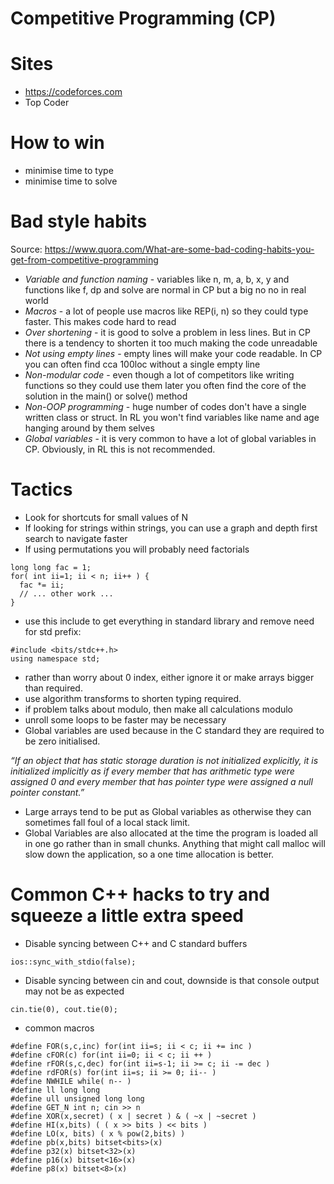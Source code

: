# Competitive Programming (CP)

# Sites
- https://codeforces.com
- Top Coder

# How to win

- minimise time to type
- minimise time to solve

# Bad style habits

Source: https://www.quora.com/What-are-some-bad-coding-habits-you-get-from-competitive-programming

- _Variable and function naming_ - variables like n, m, a, b, x, y and functions like f, dp and solve are 
normal in CP but a big no no in real world
- _Macros_ - a lot of people use macros like REP(i, n) so they could type faster. This makes code hard to read
- _Over shortening_ - it is good to solve a problem in less lines. But in CP there is a tendency to shorten it 
too much making the code unreadable
- _Not using empty lines_ - empty lines will make your code readable. In CP you can often find cca 100loc without a single empty line
- _Non-modular code_ - even though a lot of competitors like writing functions so they could use them later you often find the core of 
the solution in the main() or solve() method
- _Non-OOP programming_ - huge number of codes don't have a single written class or struct. In RL you won't find variables like name 
and age hanging around by them selves
- _Global variables_ - it is very common to have a lot of global variables in CP. Obviously, in RL this is not recommended.

# Tactics

- Look for shortcuts for small values of N
- If looking for strings within strings, you can use a graph and depth first search to navigate faster
- If using permutations you will probably need factorials

```
long long fac = 1;
for( int ii=1; ii < n; ii++ ) {
  fac *= ii;
  // ... other work ...
}
```

- use this include to get everything in standard library and remove need for std prefix:

```
#include <bits/stdc++.h>
using namespace std;
```

- rather than worry about 0 index, either ignore it or make arrays bigger than required. 
- use algorithm transforms to shorten typing required.
- if problem talks about modulo, then make all calculations modulo
- unroll some loops to be faster may be necessary
- Global variables are used because in the C standard they are required to be zero initialised.

_“If an object that has static storage duration is not initialized explicitly, it is initialized implicitly as if every member that has arithmetic type were assigned 0 and every member that has pointer type were assigned a null pointer constant.”_

- Large arrays tend to be put as Global variables as otherwise they can sometimes fall foul of a local stack limit.
- Global Variables are also allocated at the time the program is loaded all in one go rather than in small chunks.  Anything that might call malloc will slow down the application, so a one time allocation is better.

# Common C++ hacks to try and squeeze a little extra speed

- Disable syncing between C++ and C standard buffers

```ios::sync_with_stdio(false);```

- Disable syncing between cin and cout, downside is that console output may not be as expected

```cin.tie(0), cout.tie(0);```

- common macros
```
#define FOR(s,c,inc) for(int ii=s; ii < c; ii += inc )
#define cFOR(c) for(int ii=0; ii < c; ii ++ )
#define rFOR(s,c,dec) for(int ii=s-1; ii >= c; ii -= dec )
#define rdFOR(s) for(int ii=s; ii >= 0; ii-- )
#define NWHILE while( n-- )
#define ll long long
#define ull unsigned long long
#define GET_N int n; cin >> n
#define XOR(x,secret) ( x | secret ) & ( ~x | ~secret )
#define HI(x,bits) ( ( x >> bits ) << bits )
#define LO(x, bits) ( x % pow(2,bits) )
#define pb(x,bits) bitset<bits>(x)
#define p32(x) bitset<32>(x)
#define p16(x) bitset<16>(x)
#define p8(x) bitset<8>(x)
```


